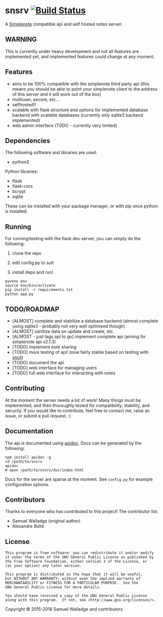 
# snsrv [![Build Status](https://travis-ci.org/swalladge/snsrv.svg?branch=master)](https://travis-ci.org/swalladge/snsrv)

A [Simplenote](http://simplenote.com/) compatible api and self hosted notes server.

## WARNING

This is currently under heavy development and not all features are implemented yet, and implemented features could change at any moment.


## Features

- aims to be 100% compatible with the simplenote third party api (this means you should be able to point your simplenote client to the address of this server and it will work out of the box)
- multiuser, secure, etc...
- selfhosted!!
- scalable with flask structure and options for implemented database backend with scalable databases (currently only sqlite3 backend implemented)
- web admin interface (TODO - currently very limited)

## Dependencies

The following software and libraries are used:

- python3

Python libraries:

- flask
- flask-cors
- bcrypt
- sqlite

These can be installed with your package manager, or with pip once python is installed.


## Running

For running/testing with the flask dev server, you can simply do the following:

1. clone the repo

2. edit config.py to suit

3. install deps and run!

```
pyvenv env
source env/bin/activate
pip install -r requirements.txt
python app.py
```

## TODO/ROADMAP

- [ALMOST] complete and stabilize a database backend
           (almost complete using sqlite3 - probably not very well optimised though)
- [ALMOST] sanitize data on update and create, etc.
- [ALMOST - just tags api to go] implement complete api (aiming for simplenote api v2.1.3)
- [TODO] implement note sharing
- [TODO] more testing of api! (now fairly stable based on testing with [sncli](https://github.com/swalladge/sncli))
- [TODO] document the api
- [TODO] web interface for managing users
- [TODO] full web interface for interacting with notes


## Contributing

At the moment the server needs a lot of work!
Many things must be implemented, and then thoroughly tested for compatibility, stability, and security.
If you would like to contribute, feel free to contact me, raise an issue, or submit a pull request. :)

## Documentation

The api is documented using [apidoc](http://apidocjs.com/). Docs can be generated by the following:

```
npm install apidoc -g
cd /path/to/snsrv
apidoc
# open /path/to/snsrv/doc/index.html
```

Docs for the server are sparse at the moment.
See `config.py` for example configuration options.

## Contributors

Thanks to everyone who has contributed to this project! The contributor list:

- Samuel Walladge (original author)
- Alexandre Bulté


## License

    This program is free software: you can redistribute it and/or modify
    it under the terms of the GNU General Public License as published by
    the Free Software Foundation, either version 3 of the License, or
    (at your option) any later version.

    This program is distributed in the hope that it will be useful,
    but WITHOUT ANY WARRANTY; without even the implied warranty of
    MERCHANTABILITY or FITNESS FOR A PARTICULAR PURPOSE.  See the
    GNU General Public License for more details.

    You should have received a copy of the GNU General Public License
    along with this program.  If not, see <http://www.gnu.org/licenses/>.


Copyright © 2015-2016 Samuel Walladge and contributors
